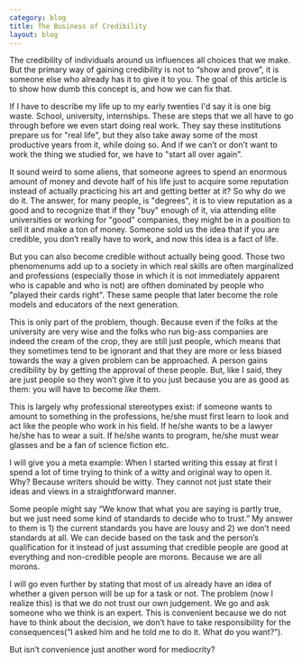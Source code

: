 ```yaml
---
category: blog
title: The Business of Credibility
layout: blog
---
```


The credibility of individuals around us influences all choices that we make. But the primary way of gaining credibility is not to “show and prove”, it is someone else who already has it to give it to you. The goal of this article is to show how dumb this concept is, and how we can fix that.

<!--more-->

If I have to describe my life up to my early twenties I'd say it is one big waste. School, university, internships. These are steps that we all have to go through before we even start doing real work. They say these institutions prepare us for "real life", but they also take away some of the most productive years from it, while doing so. And if we can’t or don’t want to work the thing we studied for, we have to "start all over again".

It sound weird to some aliens, that someone agrees to spend an enormous amount of money and devote half of his life just to acquire some reputation instead of actually practicing his art and getting better at it? So why do we do it. The answer, for many people, is "degrees", it is to view reputation as a good and to recognize that if they "buy" enough of it, via attending elite universities or working for "good" companies, they might be in a position to sell it and make a ton of money. Someone sold us the idea that if you are credible, you don’t really have to work, and now this idea is a fact of life.

But you can also become credible without actually being good. Those two phenomenums add up to a society in which real skills are often marginalized and professions (especially those in which it is not immediately apparent who is capable and who is not) are ofthen dominated by people who "played their cards right". These same people that later become the role models and educators of the next generation. 

This is only part of the problem, though. Because even if the folks at the university are very wise and the folks who run big-ass companies are indeed the cream of the crop, they are still just people, which means that they sometimes tend to be ignorant and that they are more or less biased towards the way a given problem can be approached. A person gains credibility by by getting the approval of these people. But, like I said, they are just people so they won’t give it to you just because you are as good as them: you will have to become *like* them. 

This is largely why professional stereotypes exist: if someone wants to amount to something in the professions, he/she must first learn to look and act like the people who work in his field. If he/she wants to be a lawyer he/she has to wear a suit. If he/she wants to program, he/she must wear glasses and be a fan of science fiction etc. 

I will give you a meta example: When I started writing this essay at first I spend a lot of time trying to think of a witty and original way to open it. Why? Because writers should be witty. They cannot not just state their ideas and views in a straightforward manner.

Some people might say “We know that what you are saying is partly true, but we just need some kind of standards to decide who to trust.” My answer to them is 1) the current standards you have are lousy and 2) we don’t need standards at all. We can decide based on the task and the person’s qualification for it instead of just assuming that credible people are good at everything and non-credible people are morons. Because we are all morons.

I will go even further by stating that most of us already have an idea of whether a given person will be up for a task or not. The problem (now I realize this) is that we do not trust our own judgement. We go and ask someone who we think is an expert. This is convenient because we do not have to think about the decision, we don’t have to take responsibility for the consequences(“I asked him and he told me to do it. What do you want?”). 

But isn’t convenience just another word for mediocrity?
